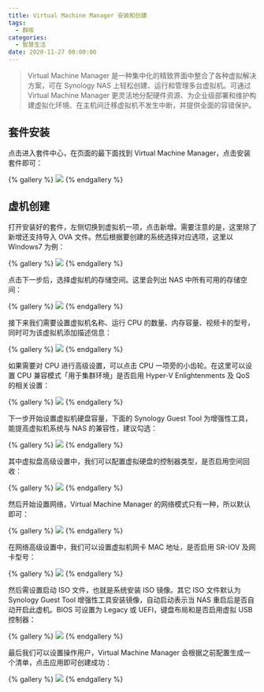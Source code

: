 ```yaml
---
title: Virtual Machine Manager 安装和创建
tags:
  - 群晖
categories:
  - 智慧生活
date: 2020-11-27 00:00:00
---
```


> Virtual Machine Manager 是一种集中化的精致界面中整合了各种虚拟解决方案，可在 Synology NAS 上轻松创建、运行和管理多台虚拟机。可通过 Virtual Machine Manager 更灵活地分配硬件资源、为企业级部署和维护构建虚拟化环境、在主机间迁移虚拟机不发生中断，并提供全面的容错保护。

<!-- more -->

## 套件安装

点击进入套件中心，在页面的最下面找到 Virtual Machine Manager，点击安装套件即可：

{% gallery %}
![](https://cdn.dusays.com/2020/11/286-1.jpg/1)
{% endgallery %}

## 虚机创建

打开安装好的套件，左侧切换到虚拟机一项，点击新增。需要注意的是，这里除了新增还支持导入 OVA 文件。然后根据要创建的系统选择对应选项，这里以 Windows7 为例：

{% gallery %}
![](https://cdn.dusays.com/2020/11/286-2.jpg/1)
{% endgallery %}

点击下一步后，选择虚拟机的存储空间。这里会列出 NAS 中所有可用的存储空间：

{% gallery %}
![](https://cdn.dusays.com/2020/11/286-3.jpg/1)
{% endgallery %}

接下来我们需要设置虚拟机名称、运行 CPU 的数量、内存容量、视频卡的型号，同时可为该虚拟机添加描述信息：

{% gallery %}
![](https://cdn.dusays.com/2020/11/286-4.jpg/1)
{% endgallery %}

如果需要对 CPU 进行高级设置，可以点击 CPU 一项旁的小齿轮。在这里可以设置 CPU 兼容模式「用于集群环境」是否启用 Hyper-V Enlightenments 及 QoS 的相关设置：

{% gallery %}
![](https://cdn.dusays.com/2020/11/286-5.jpg/1)
{% endgallery %}

下一步开始设置虚拟机硬盘容量，下面的 Synology Guest Tool 为增强性工具，能提高虚拟机系统与 NAS 的兼容性，建议勾选：

{% gallery %}
![](https://cdn.dusays.com/2020/11/286-6.jpg/1)
{% endgallery %}

其中虚拟盘高级设置中，我们可以配置虚拟硬盘的控制器类型，是否启用空间回收：

{% gallery %}
![](https://cdn.dusays.com/2020/11/286-7.jpg/1)
{% endgallery %}

然后开始设置网络，Virtual Machine Manager 的网络模式只有一种，所以默认即可：

{% gallery %}
![](https://cdn.dusays.com/2020/11/286-8.jpg/1)
{% endgallery %}

在网络高级设置中，我们可以设置虚拟机网卡 MAC 地址，是否启用 SR-IOV 及网卡型号：

{% gallery %}
![](https://cdn.dusays.com/2020/11/286-9.jpg/1)
{% endgallery %}

然后需设置启动 ISO 文件，也就是系统安装 ISO 镜像。其它 ISO 文件默认为 Synology Guest Tool 增强性工具安装镜像，自动启动表示当 NAS 重启后是否自动开启此虚机。BIOS 可设置为 Legacy 或 UEFI，键盘布局和是否启用虚拟 USB 控制器：

{% gallery %}
![](https://cdn.dusays.com/2020/11/286-10.jpg/1)
{% endgallery %}

最后我们可以设置操作用户，Virtual Machine Manager 会根据之前配置生成一个清单，点击应用即可创建成功：

{% gallery %}
![](https://cdn.dusays.com/2020/11/286-11.jpg/1)
{% endgallery %}